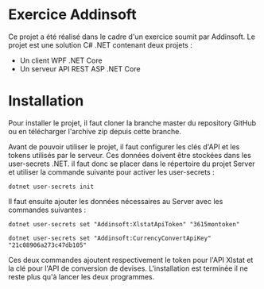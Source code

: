 # Exercice Addinsoft

Ce projet a été réalisé dans le cadre d'un exercice soumit par Addinsoft. Le projet est une solution C# .NET contenant deux projets :
- Un client WPF .NET Core
- Un serveur API REST ASP .NET Core

# Installation

Pour installer le projet, il faut cloner la branche master du repository GitHub ou en télécharger l'archive zip depuis cette branche.

Avant de pouvoir utiliser le projet, il faut configurer les clés d'API et les tokens utilisés par le serveur. Ces données doivent être stockées dans les user-secrets .NET. il faut donc se placer dans le répertoire du projet Server et utiliser la commande suivante pour activer les user-secrets :

`dotnet user-secrets init`

Il faut ensuite ajouter les données nécessaires au Server avec les commandes suivantes :

`dotnet user-secrets set "Addinsoft:XlstatApiToken" "3615montoken"`

`dotnet user-secrets set "Addinsoft:CurrencyConvertApiKey" "21c08906a273c47db105"`

Ces deux commandes ajoutent respectivement le token pour l'API Xlstat et la clé pour l'API de conversion de devises.
L'installation est terminée il ne reste plus qu'à lancer les deux programmes.

